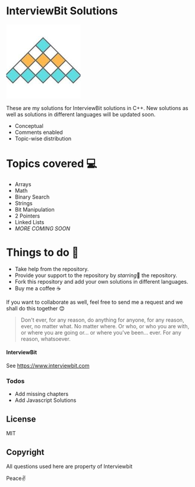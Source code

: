 # InterviewBit Solutions

![](assets/images/ib.png?raw=true)

These are my solutions for InterviewBit solutions in C++. 
New solutions as well as solutions in different languages will be updated soon. 

  - Conceptual
  - Comments enabled
  - Topic-wise distribution

# Topics covered 💻 

  - Arrays
  - Math
  - Binary Search
  - Strings
  - Bit Manipulation
  - 2 Pointers
  - Linked Lists
  - *MORE COMING SOON*

# Things to do 📝

  - Take help from the repository.
  - Provide your support to the repository by *starring*🌟  the repository.
  - Fork this repository and add your own solutions in different languages.
  - Buy me a coffee ☕️ 

If you want to collaborate as well, feel free to send me a request and we shall do this together 😊 

> Don't ever, for any reason, do anything for anyone, for any reason, ever, no matter what. No matter where. Or who, or who you are with, or where you are going or... or where you've been... ever. For any reason, whatsoever.

#### InterviewBit

See https://www.interviewbit.com

### Todos

 - Add missing chapters
 - Add Javascript Solutions

License
----
MIT

Copyright
----
All questions used here are property of Interviewbit


Peace✌️ 